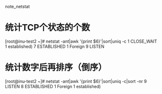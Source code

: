 note_netstat

# 统计TCP个状态的个数
[root@inu-test2 ~]# netstat -ant|awk '{print $6}'|sort|uniq -c
      1 CLOSE_WAIT
      1 established)
      7 ESTABLISHED
      1 Foreign
      9 LISTEN

# 统计数字后再排序（倒序）
[root@inu-test2 ~]# netstat -ant|awk '{print $6}'|sort|uniq -c|sort -nr
      9 LISTEN
      8 ESTABLISHED
      1 Foreign
      1 established)
